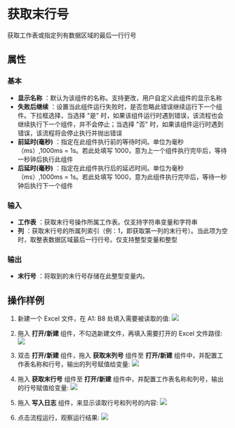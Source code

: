 # 获取末行号

获取工作表或指定列有数据区域的最后一行行号

## 属性

### 基本

- **显示名称** ：默认为该组件的名称。支持更改，用户自定义此组件的显示名称
- **失败后继续** ：设置当此组件运行失败时，是否忽略此错误继续运行下一个组件。下拉框选择，当选择 "是" 时，如果该组件运行时遇到错误，该流程也会继续执行下一个组件，并不会停止；当选择 "否" 时，如果该组件运行时遇到错误，该流程将会停止执行并抛出错误
- **前延时(毫秒)** ：指定在此组件执行前的等待时间。单位为毫秒（ms）,1000ms = 1s。若此处填写 1000，意为上一个组件执行完毕后，等待一秒钟后执行此组件
- **后延时(毫秒)** ：指定在此组件执行后的延迟时间。单位为毫秒（ms）,1000ms = 1s。若此处填写 1000，意为此组件执行完毕后，等待一秒钟后执行下一个组件


### 输入

- **工作表** ：获取末行号操作所属工作表。仅支持字符串变量和字符串
- **列** ：获取末行号的所属列索引（例：1，即获取第一列的末行号）。当此项为空时，取整表数据区域最后一行行号。仅支持整型变量和整型

### 输出

- **末行号** ：将取到的末行号存储在此整型变量内。


## 操作样例
1. 新建一个 Excel 文件，在 A1: B8 处填入需要被读取的值:
![](https://docimages.blob.core.chinacloudapi.cn/images/Activities/wps29.png)

2. 拖入 **打开/新建** 组件，不勾选新建文件，再填入需要打开的 Excel 文件路径:
![](https://docimages.blob.core.chinacloudapi.cn/images/Activities/wps5.png)

3. 双击 **打开/新建** 组件，拖入 **获取末列号** 组件至 **打开/新建** 组件中，并配置工作表名称和行号，输出的列号赋值给变量:
![](https://docimages.blob.core.chinacloudapi.cn/images/Activities/wps37.png)

4. 拖入 **获取末行号** 组件至 **打开/新建** 组件中，并配置工作表名称和列号，输出的行号赋值给变量:
![](https://docimages.blob.core.chinacloudapi.cn/images/Activities/wps38.png)

5. 拖入 **写入日志** 组件，来显示读取行号和列号的内容:
![](https://docimages.blob.core.chinacloudapi.cn/images/Activities/wps39.png)

6. 点击流程运行，观察运行结果:
![](https://docimages.blob.core.chinacloudapi.cn/images/Activities/wps40.png)